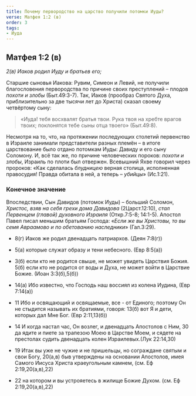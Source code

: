 ```yaml
---
title: Почему первородство на царство получили потомки Иуды?
verse: Матфея 1:2 (в)
order: 3
tags: 
- Иуда
---
```


## Матфея 1:2 (в)

*2(в) Иаков родил Иуду и братьев его;*

Старшие сыновья Иакова: Рувим, Симеон и Левий, не получили благословения первородства по причине своих преступлений – плодов *похоти и злобы* (Быт.49:3-7). Так, Иаков (прообраз Святого Духа, приблизительно за две тысячи лет до Христа) сказал своему четвёртому сыну: 

>«Иуда! тебя восхвалят братья твои. Рука твоя на хребте врагов твоих; поклонятся тебе сыны отца твоего» (Быт.49:8). 

Несмотря на то, что, на протяжении последующих столетий первенство в Израиле занимали представители разных племён – в итоге царствование было отдано потомкам Иуды: Давиду и его сыну Соломону.  И, всё так же, по причине человеческих пороков: *похоти и злобы*, Израиль по плоти был отвержен. Всевышний  Яхве говорил через пророков: «Как сделалась *блудницею* верная столица, исполненная правосудия! Правда обитала в ней, а теперь – *убийцы*» (Ис.1:21). 

### Конечное значение

Впоследствии, Сын Давидов (потомок Иуды) – больший Соломон, *Христос, взяв на себя грехи дома Давидова* (2Царст.12:10), *стал Первенцем (главой) духовного Израиля* (Откр.7:5-8; 14:1-5).  Апостол Павел писал меньшим братьям Господа: «*Если же вы Христовы, то вы семя Авраамово и по обетованию наследники*» (Гал.3:29). 

- 8(г) Иаков же родил двенадцать патриархов. (Деян 7:8(г))
- 5(а) которые служат образу и тени небесного. (Евр 8:5(а))
- 3(б) если кто не родится свыше, не может увидеть Царствия Божия. 5(б) если кто не родится от воды и Духа, не может войти в Царствие Божие. (Иоан 3:3(б),5(б))

- 14(а) Ибо известно, что Господь наш воссиял из колена Иудина, (Евр 7:14(а))
- 11 Ибо и освящающий и освящаемые, все - от Единого; поэтому Он не стыдится называть их братиями, говоря: 13(б) вот Я и дети, которых дал Мне Бог. (Евр 2:11,13(б))
- 14 И когда настал час, Он возлег, и двенадцать Апостолов с Ним, 30 да ядите и пиете за трапезою Моею в Царстве Моем, и сядете на престолах судить двенадцать колен Израилевых.(Лук 22:14,30)

- 19 Итак вы уже не чужие и не пришельцы, но сограждане святым и свои Богу, 20(а,в) быв утверждены на основании Апостолов, имея Самого Иисуса Христа краеугольным камнем, (см. Еф 2:19,20(а,в),22)
- 22 на котором и вы устрояетесь в жилище Божие Духом. (см. Еф 2:19,20(а,в),22)
